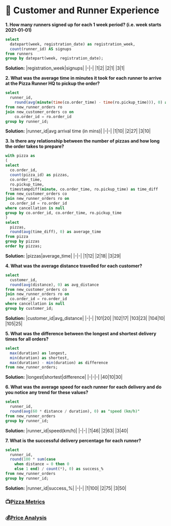 # 🧍 Customer and Runner Experience

**1. How many runners signed up for each 1 week period? (i.e. week starts 2021-01-01)**
```sql
select
  datepart(week, registration_date) as registration_week,
  count(runner_id) AS signups
from runners
group by datepart(week, registration_date);
```
**Solution:**
|registration_week|signups|
|-|-|
|1|2|
|2|1|
|3|1|

**2. What was the average time in minutes it took for each runner to arrive at the Pizza Runner HQ to pickup the order?**
```sql
select
  runner_id,
	round(avg(minute(time(co.order_time) - time(ro.pickup_time))), 0) as "avg arrival time (in mins)"
from new_runner_orders ro 
join new_customer_orders co on
	co.order_id = ro.order_id
group by runner_id;
```
**Solution:**
|runner_id|avg arrival time (in mins)|
|-|-|
|1|10|
|2|27|
|3|10|

**3. Is there any relationship between the number of pizzas and how long the order takes to prepare?**
```sql
with pizza as 
(
select
  co.order_id,
  count(pizza_id) as pizzas,
  co.order_time,
  ro.pickup_time,
  timestampdiff(minute, co.order_time, ro.pickup_time) as time_diff
from new_customer_orders co 
join new_runner_orders ro on
  co.order_id = ro.order_id
where cancellation is null
group by co.order_id, co.order_time, ro.pickup_time
)
select
  pizzas,
  round(avg(time_diff), 0) as average_time
from pizza
group by pizzas
order by pizzas;
```
**Solution:**
|pizzas|average_time|
|-|-|
|1|12|
|2|18|
|3|29|

**4. What was the average distance travelled for each customer?**
```sql
select
  customer_id,
  round(avg(distance), 0) as avg_distance
from new_customer_orders co
join new_runner_orders ro on
  co.order_id = ro.order_id
where cancellation is null
group by customer_id;
```
**Solution:**
|customer_id|avg_distance|
|-|-|
|101|20|
|102|17|
|103|23|
|104|10|
|105|25|

**5. What was the difference between the longest and shortest delivery times for all orders?**
```sql
select
  max(duration) as longest,
  min(duration) as shortest,
  max(duration) - min(duration) as difference
from new_runner_orders;
```
**Solution:**
|longest|shortest|difference|
|-|-|-|
|40|10|30|

**6.  What was the average speed for each runner for each delivery and do you notice any trend for these values?**
```sql
select
  runner_id,
  round(avg(60 * distance / duration), 0) as "speed (km/h)"
from new_runner_orders
group by runner_id;
```
**Solution:**
|runner_id|speed(km/h)|
|-|-|
|1|46|
|2|63|
|3|40|

**7. What is the successful delivery percentage for each runner?**
```sql
select
  runner_id,
  round(100 * sum(case
    when distance = 0 then 0
    else 1 end) / count(*), 0) as success_%
from new_runner_orders
group by runner_id;
```
**Solution:**
|runner_id|success_%|
|-|-|
|1|100|
|2|75|
|3|50|

### 📺[Pizza Metrics](https://github.com/Strova23/8-Week-SQL/blob/main/%232%20-%20Pizza%20Runner/Pizza%20Metrics.md)
### 💰[Price Analysis](https://github.com/Strova23/8-Week-SQL/blob/main/%232%20-%20Pizza%20Runner/Price%20Analysis.md)
